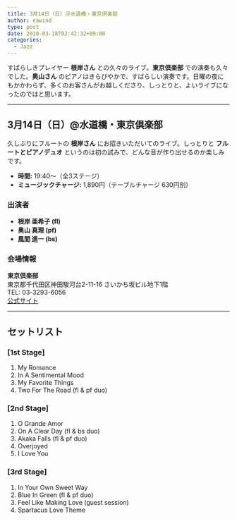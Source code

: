 ```yaml
---
title: 3月14日（日）＠水道橋・東京倶楽部
author: eawind
type: post
date: 2010-03-18T02:42:32+09:00
categories:
  - Jazz
---
```

すばらしきプレイヤー **根岸さん** との久々のライブ。**東京倶楽部** での演奏も久々でした。**奥山さん** のピアノはきらびやかで、すばらしい演奏です。日曜の夜にもかかわらず、多くのお客さんがお越しくださり、しっとりと、よいライブになったのではと思います。

---

## 3月14日（日）@水道橋・東京倶楽部

久しぶりにフルートの **根岸さん** にお招きいただいてのライブ。しっとりと **フルートとピアノデュオ** というのは初の試みで、どんな音が作り出せるのか楽しみです。

- **時間:** 19:40〜（全3ステージ）  
- **ミュージックチャージ:** 1,890円（テーブルチャージ 630円別）  

### 出演者
- **根岸 亜希子 (fl)**  
- **奥山 真理 (pf)**  
- **風間 進一 (bs)**  

### 会場情報
**東京倶楽部**  
東京都千代田区神田駿河台2-11-16 さいかち坂ビル地下1階  
TEL: 03-3293-6056  
[公式サイト](http://www.tokyo-club.com/)  

---

## セットリスト

### [1st Stage]
1. My Romance  
2. In A Sentimental Mood  
3. My Favorite Things  
4. Two For The Road (fl & pf duo)  

### [2nd Stage]
1. O Grande Amor  
2. On A Clear Day (fl & bs duo)  
3. Akaka Falls (fl & pf duo)  
4. Overjoyed  
5. I Love You  

### [3rd Stage]
1. In Your Own Sweet Way  
2. Blue In Green (fl & pf duo)  
3. Feel Like Making Love (guest session)  
4. Spartacus Love Theme  
